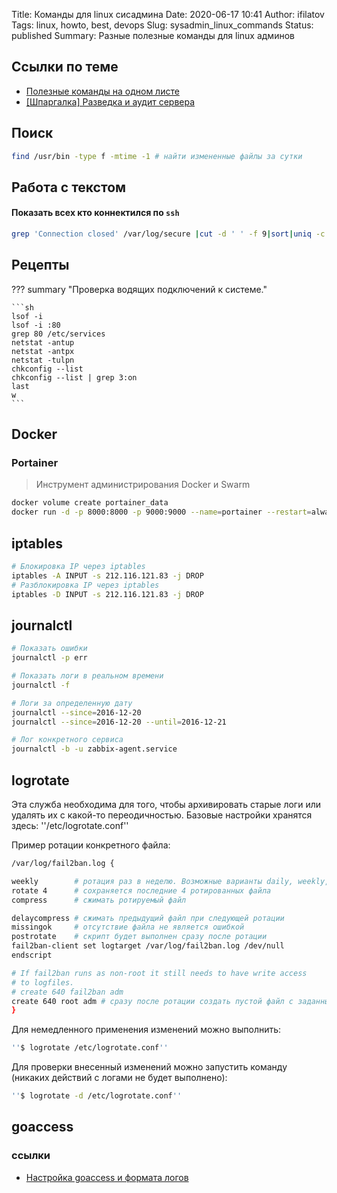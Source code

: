 Title: Команды для linux сисадмина
Date: 2020-06-17 10:41
Author: ifilatov
Tags: linux, howto, best, devops
Slug: sysadmin_linux_commands
Status: published
Summary: Разные полезные команды для linux админов

## Ссылки по теме

- [Полезные команды на одном листе](https://www.f-notes.info/linux:linux_command)
- [[Шпаргалка] Разведка и аудит сервера](https://codeby.net/threads/shpargalka-razvedka-i-audit-servera.63524/)

## Поиск

```sh
find /usr/bin -type f -mtime -1 # найти измененные файлы за сутки
```

## Работа с текстом

#### Показать всех кто коннектился по `ssh`

```bash
grep 'Connection closed' /var/log/secure |cut -d ' ' -f 9|sort|uniq -c|sort -n
```

## Рецепты

??? summary "Проверка водящих подключений к системе."

    ```sh
    lsof -i
    lsof -i :80
    grep 80 /etc/services
    netstat -antup
    netstat -antpx
    netstat -tulpn
    chkconfig --list
    chkconfig --list | grep 3:on
    last
    w
    ```
## Docker

### Portainer

> Инструмент администрирования Docker и Swarm

```bash
docker volume create portainer_data
docker run -d -p 8000:8000 -p 9000:9000 --name=portainer --restart=always -v /var/run/docker.sock:/var/run/docker.sock -v portainer_data:/data portainer/portainer
```

## iptables

```bash
# Блокировка IP через iptables
iptables -A INPUT -s 212.116.121.83 -j DROP
# Разблокировка IP через iptables 
iptables -D INPUT -s 212.116.121.83 -j DROP
```

## journalctl

```bash
# Показать ошибки
journalctl -p err

# Показать логи в реальном времени
journalctl -f

# Логи за определенную дату
journalctl --since=2016-12-20
journalctl --since=2016-12-20 --until=2016-12-21

# Лог конкретного сервиса
journalctl -b -u zabbix-agent.service

```

## logrotate

Эта служба необходима для того, чтобы архивировать старые логи или удалять их с какой-то переодичностью.
Базовые настройки хранятся здесь: ''/etc/logrotate.conf''

Пример ротации конкретного файла:

```bash
/var/log/fail2ban.log {

weekly        # ротация раз в неделю. Возможные варианты daily, weekly, monthly, size (например size=1M)
rotate 4      # сохраняется последние 4 ротированных файла
compress      # сжимать ротируемый файл

delaycompress # сжимать предыдущий файл при следующей ротации
missingok     # отсутствие файла не является ошибкой
postrotate    # скрипт будет выполнен сразу после ротации
fail2ban-client set logtarget /var/log/fail2ban.log /dev/null
endscript

# If fail2ban runs as non-root it still needs to have write access
# to logfiles.
# create 640 fail2ban adm
create 640 root adm # сразу после ротации создать пустой файл с заданными правами и пользователем
}
```

Для немедленного применения изменений можно выполнить:

```bash
''$ logrotate /etc/logrotate.conf''
```

Для проверки внесенный изменений можно запустить команду (никаких действий с логами не будет выполнено):

```bash
''$ logrotate -d /etc/logrotate.conf''

```

## goaccess

### ссылки

- [Настройка goaccess и формата логов](https://root.sysmerge.it/2018/01/goaccess.html)